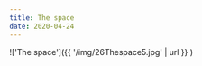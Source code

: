 ```yaml
---
title: The space
date: 2020-04-24
---
```


!['The space']({{ '/img/26Thespace5.jpg' | url }} )
<br>
